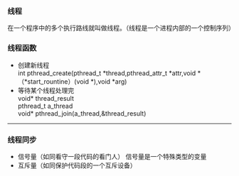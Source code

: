 ### 线程  
在一个程序中的多个执行路线就叫做线程。（线程是一个进程内部的一个控制序列）
### 线程函数
* 创建新线程  
int pthread_create(pthread_t *thread,pthread_attr_t *attr,void *（*start_rountine）(void *),void *arg)    
* 等待某个线程处理完    
void* thread_result  
pthread_t a_thread  
void* pthread_join(a_thread,&thread_result)
---
### 线程同步
* 信号量（如同看守一段代码的看门人） 
信号量是一个特殊类型的变量   
* 互斥量（如同保护代码段的一个互斥设备）
